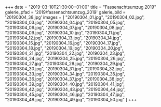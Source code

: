 +++
date = "2019-03-10T21:30:00+01:00"
title = "Fassenachtsumzug 2019"
galerie_pfad = '2019/fassenachtsumzug_2019'
galerie_bild = '20190304_38.jpg'
images = [
  "20190304_01.jpg",
  "20190304_02.jpg",
  "20190304_03.jpg",
  "20190304_04.jpg",
  "20190304_05.jpg",
  "20190304_06.jpg",
  "20190304_07.jpg",
  "20190304_08.jpg",
  "20190304_09.jpg",
  "20190304_10.jpg",
  "20190304_11.jpg",
  "20190304_12.jpg",
  "20190304_13.jpg",
  "20190304_14.jpg",
  "20190304_15.jpg",
  "20190304_16.jpg",
  "20190304_17.jpg",
  "20190304_18.jpg",
  "20190304_19.jpg",
  "20190304_20.jpg",
  "20190304_21.jpg",
  "20190304_22.jpg",
  "20190304_23.jpg",
  "20190304_24.jpg",
  "20190304_25.jpg",
  "20190304_26.jpg",
  "20190304_27.jpg",
  "20190304_28.jpg",
  "20190304_29.jpg",
  "20190304_30.jpg",
  "20190304_31.jpg",
  "20190304_32.jpg",
  "20190304_33.jpg",
  "20190304_34.jpg",
  "20190304_35.jpg",
  "20190304_36.jpg",
  "20190304_37.jpg",
  "20190304_38.jpg",
  "20190304_39.jpg",
  "20190304_40.jpg",
  "20190304_41.jpg",
  "20190304_42.jpg",
  "20190304_43.jpg",
  "20190304_44.jpg",
  "20190304_45.jpg",
  "20190304_46.jpg",
  "20190304_47.jpg",
  "20190304_48.jpg",
  "20190304_49.jpg",
  "20190304_50.jpg"
]
+++
